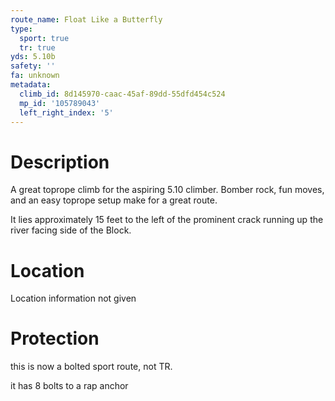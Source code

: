 ```yaml
---
route_name: Float Like a Butterfly
type:
  sport: true
  tr: true
yds: 5.10b
safety: ''
fa: unknown
metadata:
  climb_id: 8d145970-caac-45af-89dd-55dfd454c524
  mp_id: '105789043'
  left_right_index: '5'
---
```

# Description
A great toprope climb for the aspiring 5.10 climber.  Bomber rock, fun moves, and an easy toprope setup make for a great route.

It lies approximately 15 feet to the left of the prominent crack running up the river facing side of the Block.

# Location
Location information not given

# Protection
this is now a bolted sport route, not TR.

it has 8 bolts to a rap anchor
